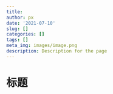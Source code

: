```yaml
---
title: 
author: px
date: '2021-07-10'
slug: []
categories: []
tags: []
meta_img: images/image.png
description: Description for the page
---
```

# 标题